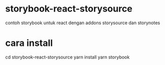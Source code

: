 # storybook-react-storysource
contoh storybook untuk react dengan addons storysource dan storynotes

# cara install 

cd storybook-react-storysource
yarn install
yarn storybook
